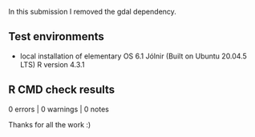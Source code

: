 
In this submission I removed the gdal dependency. 

## Test environments

* local installation of elementary OS 6.1 Jólnir (Built on Ubuntu 20.04.5 LTS) R version 4.3.1

## R CMD check results

0 errors | 0 warnings | 0 notes 

Thanks for all the work :)
